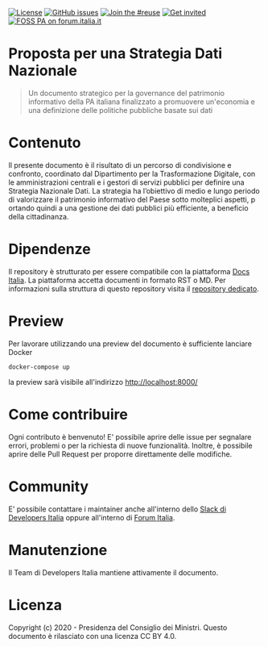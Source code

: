 [![License](https://img.shields.io/github/license/italia/proposta-per-una-strategia-dati-nazionale.svg)](https://github.com/italia/proposta-per-una-strategia-dati-nazionale/blob/master/LICENSE)
[![GitHub issues](https://img.shields.io/github/issues/italia/proposta-per-una-strategia-dati-nazionale.svg)](https://github.com/italia/proposta-per-una-strategia-dati-nazionale/issues)
[![Join the #reuse](https://img.shields.io/badge/Slack%20channel-%23docs-blue.svg)](https://app.slack.com/client/T6C27AXE0/C9T4ELD4G)
[![Get invited](https://slack.developers.italia.it/badge.svg)](https://slack.developers.italia.it/)
[![FOSS PA on forum.italia.it](https://img.shields.io/badge/Forum-OSS-blue.svg)](https://forum.italia.it/c/software-open-source-per-la-pa/49)

# Proposta per una Strategia Dati Nazionale

> Un documento strategico per la governance del patrimonio informativo della PA italiana
> finalizzato a promuovere un'economia e una definizione delle politiche pubbliche basate sui dati

# Contenuto

Il presente documento è il risultato di un percorso di condivisione e confronto, 
coordinato dal Dipartimento per la Trasformazione Digitale, con le 
amministrazioni centrali e i gestori di servizi pubblici per definire una 
Strategia Nazionale Dati. La strategia ha l’obiettivo di medio e lungo periodo 
di valorizzare il patrimonio informativo del Paese sotto molteplici aspetti, p
ortando quindi a una gestione dei dati pubblici più efficiente, a beneficio 
della cittadinanza.  

# Dipendenze

Il repository è strutturato per essere compatibile con la piattaforma [Docs
Italia](https://docs.italia.it/). 
La piattaforma accetta documenti in formato RST o MD. 
Per informazioni sulla struttura di questo repository visita il [repository
dedicato](https://github.com/italia/docs-italia-starter-kit).

# Preview

Per lavorare utilizzando una preview del documento è sufficiente lanciare Docker

```
docker-compose up
```

la preview sarà visibile all'indirizzo [http://localhost:8000/](http://localhost:8000/)

# Come contribuire

Ogni contributo è benvenuto!
E' possibile aprire delle issue per segnalare errori, problemi o per la
richiesta di nuove funzionalità.
Inoltre, è possibile aprire delle Pull Request per proporre direttamente delle
modifiche.

# Community

E' possibile contattare i maintainer anche all'interno dello [Slack di Developers Italia](https://app.slack.com/client/T6C27AXE0/C9T4ELD4G/) oppure all'interno di [Forum Italia](https://forum.italia.it/c/software-open-source-per-la-pa/49).

# Manutenzione 

Il Team di Developers Italia mantiene attivamente il documento. 

# Licenza 

Copyright (c) 2020 - Presidenza del Consiglio dei Ministri.
Questo documento è rilasciato con una licenza CC BY 4.0. 

